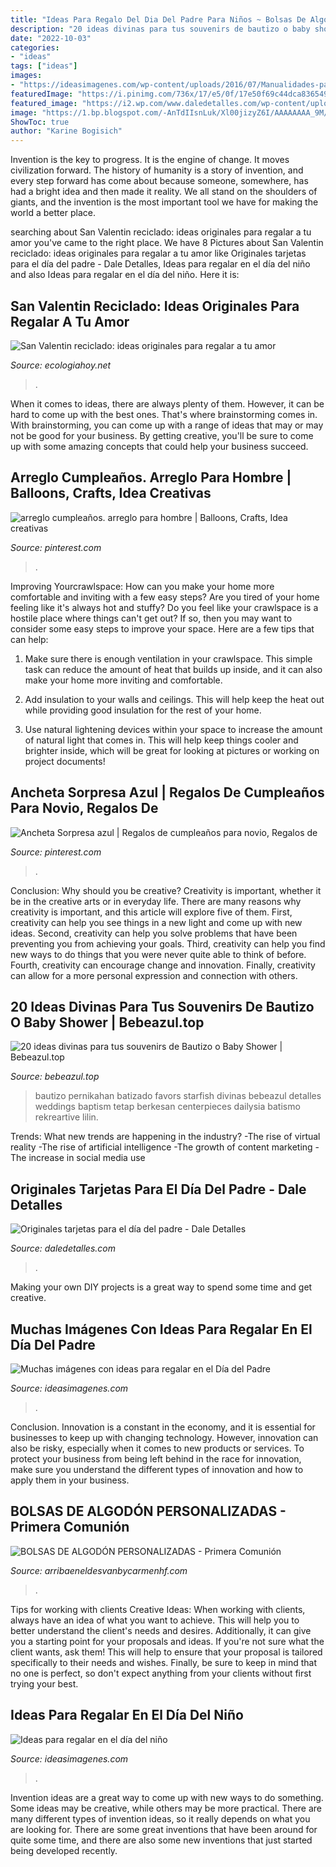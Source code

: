 ```yaml
---
title: "Ideas Para Regalo Del Dia Del Padre Para Niños ~ Bolsas De Algodón Personalizadas"
description: "20 ideas divinas para tus souvenirs de bautizo o baby shower"
date: "2022-10-03"
categories:
- "ideas"
tags: ["ideas"]
images:
- "https://ideasimagenes.com/wp-content/uploads/2016/07/Manualidades-para-el-Día-del-Niño6.gif"
featuredImage: "https://i.pinimg.com/736x/17/e5/0f/17e50f69c44dca836549905e76a0343d.jpg"
featured_image: "https://i2.wp.com/www.daledetalles.com/wp-content/uploads/2017/06/tarjeta-dia-del-padre18.jpg"
image: "https://1.bp.blogspot.com/-AnTdIIsnLuk/Xl00jizyZ6I/AAAAAAAA_9M/2arGszWNsf4KeaCBEvMUFFhYkgFjzaOoQCNcBGAsYHQ/s1600/57588170_10157076662479780_7538454734546403328_o.jpg"
ShowToc: true
author: "Karine Bogisich"
---
```



Invention is the key to progress. It is the engine of change. It moves civilization forward. The history of humanity is a story of invention, and every step forward has come about because someone, somewhere, has had a bright idea and then made it reality. We all stand on the shoulders of giants, and the invention is the most important tool we have for making the world a better place.

	

		
searching about San Valentin reciclado: ideas originales para regalar a tu amor you've came to the right place. We have 8 Pictures about San Valentin reciclado: ideas originales para regalar a tu amor like Originales tarjetas para el día del padre - Dale Detalles, Ideas para regalar en el día del niño and also Ideas para regalar en el día del niño. Here it is:
		
    
## San Valentin Reciclado: Ideas Originales Para Regalar A Tu Amor

<img loading=lazy src="https://ecologiahoy.net/wp-content/uploads/2017/02/ideas-para-regalos-de-san-valentin-con-material-reciclado-manualidades.jpg" onerror="this.onerror=null;this.src='https://tse3.mm.bing.net/th?id=OIP.0L0IW-npSabGKk-oI1D4RAHaGK&amp;pid=15.1';" alt="San Valentin reciclado: ideas originales para regalar a tu amor">

_Source: ecologiahoy.net_

>. 

	

When it comes to ideas, there are always plenty of them. However, it can be hard to come up with the best ones. That's where brainstorming comes in. With brainstorming, you can come up with a range of ideas that may or may not be good for your business. By getting creative, you'll be sure to come up with some amazing concepts that could help your business succeed.

    
## Arreglo Cumpleaños. Arreglo Para Hombre | Balloons, Crafts, Idea Creativas

<img loading=lazy src="https://i.pinimg.com/736x/ac/aa/3e/acaa3e6eecdd6f7aa79f7553df0334bb.jpg" onerror="this.onerror=null;this.src='https://tse1.mm.bing.net/th?id=OIP.1SH1Cfev-ySQSUXRIK74NwHaJ4&amp;pid=15.1';" alt="arreglo cumpleaños. arreglo para hombre | Balloons, Crafts, Idea creativas">

_Source: pinterest.com_

>. 

	

Improving Yourcrawlspace: How can you make your home more comfortable and inviting with a few easy steps?
Are you tired of your home feeling like it's always hot and stuffy? Do you feel like your crawlspace is a hostile place where things can't get out? If so, then you may want to consider some easy steps to improve your space. Here are a few tips that can help:
1. Make sure there is enough ventilation in your crawlspace. This simple task can reduce the amount of heat that builds up inside, and it can also make your home more inviting and comfortable.

2. Add insulation to your walls and ceilings. This will help keep the heat out while providing good insulation for the rest of your home.

3. Use natural lightening devices within your space to increase the amount of natural light that comes in. This will help keep things cooler and brighter inside, which will be great for looking at pictures or working on project documents!

    
## Ancheta Sorpresa Azul | Regalos De Cumpleaños Para Novio, Regalos De

<img loading=lazy src="https://i.pinimg.com/736x/17/e5/0f/17e50f69c44dca836549905e76a0343d.jpg" onerror="this.onerror=null;this.src='https://tse4.mm.bing.net/th?id=OIP.Xx7-aU3wKk8xiLJ184IaIgHaKV&amp;pid=15.1';" alt="Ancheta Sorpresa azul | Regalos de cumpleaños para novio, Regalos de">

_Source: pinterest.com_

>. 

	

Conclusion: Why should you be creative?
Creativity is important, whether it be in the creative arts or in everyday life. There are many reasons why creativity is important, and this article will explore five of them. First, creativity can help you see things in a new light and come up with new ideas. Second, creativity can help you solve problems that have been preventing you from achieving your goals. Third, creativity can help you find new ways to do things that you were never quite able to think of before. Fourth, creativity can encourage change and innovation. Finally, creativity can allow for a more personal expression and connection with others.

    
## 20 Ideas Divinas Para Tus Souvenirs De Bautizo O Baby Shower | Bebeazul.top

<img loading=lazy src="https://www.bebeazul.top/wp-content/uploads/2019/09/souvenir-bautizo-baby-shower-bebeazu.top-17.jpg" onerror="this.onerror=null;this.src='https://tse4.mm.bing.net/th?id=OIP.ZCWvF6lLoo0OKcKmQnXs-AAAAA&amp;pid=15.1';" alt="20 ideas divinas para tus souvenirs de Bautizo o Baby Shower | Bebeazul.top">

_Source: bebeazul.top_

>bautizo pernikahan batizado favors starfish divinas bebeazul detalles weddings baptism tetap berkesan centerpieces dailysia batismo rekreartive lilin. 

	

Trends: What new trends are happening in the industry?
-The rise of virtual reality
-The rise of artificial intelligence
-The growth of content marketing
-The increase in social media use

    
## Originales Tarjetas Para El Día Del Padre - Dale Detalles

<img loading=lazy src="https://i2.wp.com/www.daledetalles.com/wp-content/uploads/2017/06/tarjeta-dia-del-padre18.jpg" onerror="this.onerror=null;this.src='https://tse1.mm.bing.net/th?id=OIP.5879Miz5CDCdkRezrmZkNAHaE7&amp;pid=15.1';" alt="Originales tarjetas para el día del padre - Dale Detalles">

_Source: daledetalles.com_

>. 

	

Making your own DIY projects is a great way to spend some time and get creative.

    
## Muchas Imágenes Con Ideas Para Regalar En El Día Del Padre

<img loading=lazy src="https://ideasimagenes.com/wp-content/uploads/2016/06/regalo-dia-del-padre-2.jpg" onerror="this.onerror=null;this.src='https://tse4.mm.bing.net/th?id=OIP.VA-g16JRPVtbKyxsQPGabgHaLK&amp;pid=15.1';" alt="Muchas imágenes con ideas para regalar en el Día del Padre">

_Source: ideasimagenes.com_

>. 

	

Conclusion.
Innovation is a constant in the economy, and it is essential for businesses to keep up with changing technology. However, innovation can also be risky, especially when it comes to new products or services. To protect your business from being left behind in the race for innovation, make sure you understand the different types of innovation and how to apply them in your business.

    
## BOLSAS DE ALGODÓN PERSONALIZADAS - Primera Comunión

<img loading=lazy src="https://1.bp.blogspot.com/-AnTdIIsnLuk/Xl00jizyZ6I/AAAAAAAA_9M/2arGszWNsf4KeaCBEvMUFFhYkgFjzaOoQCNcBGAsYHQ/s1600/57588170_10157076662479780_7538454734546403328_o.jpg" onerror="this.onerror=null;this.src='https://tse4.mm.bing.net/th?id=OIP.kO1LuMefVrlxb2UV3cOewQHaHa&amp;pid=15.1';" alt="BOLSAS DE ALGODÓN PERSONALIZADAS - Primera Comunión">

_Source: arribaeneldesvanbycarmenhf.com_

>. 

	

Tips for working with clients
Creative Ideas: When working with clients, always have an idea of what you want to achieve. This will help you to better understand the client's needs and desires. Additionally, it can give you a starting point for your proposals and ideas. If you're not sure what the client wants, ask them! This will help to ensure that your proposal is tailored specifically to their needs and wishes. Finally, be sure to keep in mind that no one is perfect, so don't expect anything from your clients without first trying your best.

    
## Ideas Para Regalar En El Día Del Niño

<img loading=lazy src="https://ideasimagenes.com/wp-content/uploads/2016/07/Manualidades-para-el-Día-del-Niño6.gif" onerror="this.onerror=null;this.src='https://tse1.mm.bing.net/th?id=OIP.roxg8aaw-3Fpo8LsBMVdzgHaFv&amp;pid=15.1';" alt="Ideas para regalar en el día del niño">

_Source: ideasimagenes.com_

>. 

	

Invention ideas are a great way to come up with new ways to do something. Some ideas may be creative, while others may be more practical. There are many different types of invention ideas, so it really depends on what you are looking for. There are some great inventions that have been around for quite some time, and there are also some new inventions that just started being developed recently.

